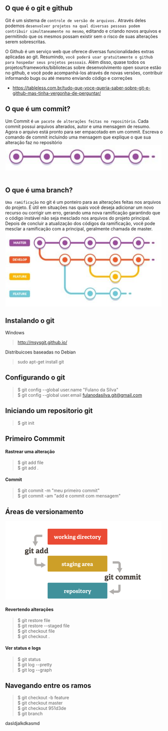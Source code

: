 ## O que é o git e github
Git é um sistema de `controle de versão de arquivos.` Através deles podemos `desenvolver projetos na qual diversas pessoas podem contribuir simultaneamente no mesmo`, editando e criando novos arquivos e permitindo que os mesmos possam existir sem o risco de suas alterações serem sobrescritas.

O Github é um serviço web que oferece diversas funcionalidades extras aplicadas ao git. Resumindo, `você poderá usar gratuitamente o github para hospedar seus projetos pessoais`. Além disso, quase todos os projetos/frameworks/bibliotecas sobre desenvolvimento open source estão no github, e você pode acompanhá-los através de novas versões, contribuir informando bugs ou até mesmo enviando código e correções

* https://tableless.com.br/tudo-que-voce-queria-saber-sobre-git-e-github-mas-tinha-vergonha-de-perguntar/

## O que é um commit?
Um Commit é `um pacote de alterações feitas no repositório`. Cada commit possui arquivos alterados, autor e uma mensagem de resumo. Agora o arquivo está pronto para ser empacotado em um commit. Escreva o comando de commit incluindo uma mensagem que explique o que sua alteração faz no repositório<br/>
<img src="commits-001.jpg" width="500"/>
<br/><br/>

## O que é uma branch?
`Uma ramificação` no git é um ponteiro para as alterações feitas nos arquivos do projeto. É útil em situações nas quais você deseja adicionar um novo recurso ou corrigir um erro, gerando uma nova ramificação garantindo que o código instável não seja mesclado nos arquivos do projeto principal. Depois de concluir a atualização dos códigos da ramificação, você pode mesclar a ramificação com a principal, geralmente chamada de master.<br/>
<img src="branches-001.jpg" width="500"/>

## Instalando o git

Windows <br />
> http://msysgit.github.io/


Distribuicoes baseadas no Debian<br />
> sudo apt-get install git

## Configurando o git
> $ git config --global user.name "Fulano da Silva"<br />
> $ git config --global user.email fulanodasilva.git@gmail.com

## Iniciando um repositorio git
> $ git init

## Primeiro Commmit
#### Rastrear uma alteração
> $ git add file<br />
> $ git add .

#### Commit
> $ git commit -m "meu primeiro commit"<br/>
> $ git commit -am "add e commit com mensagem"

## Áreas de versionamento

<img src="repository-001.png" width="500"/>

#### Revertendo alterações
> $ git restore file<br>
> $ git restore --staged file<br>
> $ git checkout file<br>
> $ git checkout .<br>

#### Ver status e logs
> $ git status<br/>
> $ git log --pretty<br/>
> $ git log --graph

## Navegando entre os ramos
> $ git checkout -b feature<br/>
> $ git checkout master<br/>
> $ git checkout 951d3de<br/>
> $ git branch


dasldjalkdkasmd
